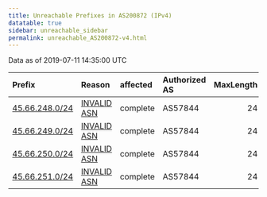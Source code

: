 ```yaml
---
title: Unreachable Prefixes in AS200872 (IPv4)
datatable: true
sidebar: unreachable_sidebar
permalink: unreachable_AS200872-v4.html
---
```


Data as of 2019-07-11 14:35:00 UTC


<div class="datatable-begin"></div>

| Prefix                                                 | Reason                                                                                                 | affected   | Authorized AS   |   MaxLength | Anchor                                         |   unreachable /24s |
|:-------------------------------------------------------|:-------------------------------------------------------------------------------------------------------|:-----------|:----------------|------------:|:-----------------------------------------------|-------------------:|
| [45.66.248.0/24](https://stat.ripe.net/45.66.248.0/24) | [INVALID ASN](https://rpki-validator.ripe.net/announcement-preview?asn=AS200872&prefix=45.66.248.0/24) | complete   | AS57844         |          24 | [RIPE](unreachable_RIPE_NCC_RPKI_Root-v4.html) |                  1 |
| [45.66.249.0/24](https://stat.ripe.net/45.66.249.0/24) | [INVALID ASN](https://rpki-validator.ripe.net/announcement-preview?asn=AS200872&prefix=45.66.249.0/24) | complete   | AS57844         |          24 | [RIPE](unreachable_RIPE_NCC_RPKI_Root-v4.html) |                  1 |
| [45.66.250.0/24](https://stat.ripe.net/45.66.250.0/24) | [INVALID ASN](https://rpki-validator.ripe.net/announcement-preview?asn=AS200872&prefix=45.66.250.0/24) | complete   | AS57844         |          24 | [RIPE](unreachable_RIPE_NCC_RPKI_Root-v4.html) |                  1 |
| [45.66.251.0/24](https://stat.ripe.net/45.66.251.0/24) | [INVALID ASN](https://rpki-validator.ripe.net/announcement-preview?asn=AS200872&prefix=45.66.251.0/24) | complete   | AS57844         |          24 | [RIPE](unreachable_RIPE_NCC_RPKI_Root-v4.html) |                  1 |

<div class="datatable-end"></div>